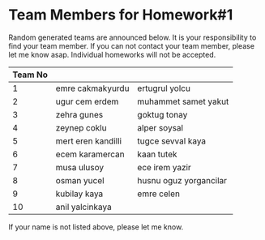 ﻿# Team Members for Homework#1

Random generated teams are announced below. It is your responsibility to find your team member.
If you can not contact your team member, please let me know asap. Individual homeworks will not be accepted.

| Team No 	|              	|                 		|
|---------	|--------------	|-----------------		|
| 1       	|emre cakmakyurdu 		|ertugrul yolcu
| 2       	|ugur cem erdem       		|muhammet samet yakut
| 3       	|zehra gunes           		|goktug tonay
| 4       	|zeynep coklu        	        |alper soysal
| 5       	|mert eren kandilli         	|tugce sevval kaya
| 6       	|ecem karamercan       		|kaan tutek
| 7       	|musa ulusoy       		|ece irem yazir
| 8       	|osman yucel     		|husnu oguz yorgancilar
| 9	        |kubilay kaya			|emre celen
| 10		|anil yalcinkaya			

If your name is not listed above, please let me know.




